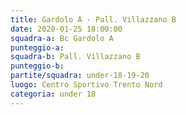 ```yaml
---
title: Gardolo A - Pall. Villazzano B
date: 2020-01-25 18:00:00
squadra-a: Bc Gardolo A
punteggio-a: 
squadra-b: Pall. Villazzano B
punteggio-b: 
partite/squadra: under-18-19-20
luogo: Centro Sportivo Trento Nord
categoria: under 18
---
```


